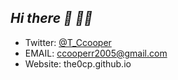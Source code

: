 ## ***Hi there 👋 😶‍🌫️*** 
  * Twitter: [@T_Ccooper](https://twitter.com/T_Ccooper/)   
  * EMAIL: ccooperr2005@gmail.com
  * Website: the0cp.github.io
